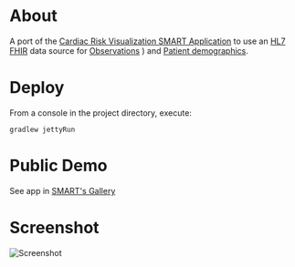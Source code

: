 # About #
A port of the [Cardiac Risk Visualization SMART Application](https://github.com/chb/smart_sample_apps/tree/0f8afd5036326f68cfb9bacf9d20d2bf3d5dd7ed/static/framework/cardio_risk_viz
) to use an [HL7 FHIR](http://www.hl7.org/implement/standards/fhir/index.htm) data source for [Observations](http://hl7.org/fhir/observation.html)
) and [Patient demographics](http://hl7.org/fhir/patient.html).

# Deploy #

From a console in the project directory, execute:

```gradlew jettyRun```

# Public Demo #
See app in [SMART's Gallery](https://gallery.smarthealthit.org/apps/66)

# Screenshot #

![Screenshot](https://raw.github.com/sethrylan/fhir_cardiac_risk/gh-pages/screenshot.png)
